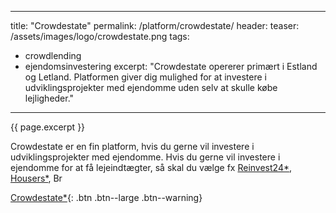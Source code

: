 
---
title: "Crowdestate"
permalink: /platform/crowdestate/
header:
  teaser: /assets/images/logo/crowdestate.png
tags:
  - crowdlending
  - ejendomsinvestering
excerpt: "Crowdestate opererer primært i Estland og Letland. Platformen giver dig mulighed for at investere i udviklingsprojekter med ejendomme uden selv at skulle købe lejligheder."
---

{{ page.excerpt }}

Crowdestate er en fin platform, hvis du gerne vil investere i udviklingsprojekter med ejendomme. Hvis du gerne vil investere i ejendomme for at få lejeindtægter, så skal du vælge fx [Reinvest24\*](/go/reinvest24/), [Housers\*](/go/housers/), Br

[Crowdestate\*](/go/crowdestate/){: .btn .btn--large .btn--warning}
